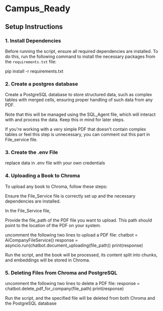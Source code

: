 # Campus_Ready

## Setup Instructions

### 1. Install Dependencies

Before running the script, ensure all required dependencies are installed. To do this, run the following command to install the necessary packages from the `requirements.txt` file:

pip install -r requirements.txt

### 2. Create a postgres database
Create a PostgreSQL database to store structured data, such as complex tables with merged cells, ensuring proper handling of such data from any PDF.

Note that this will be managed using the SQL_Agent file, which will interact with and process the data. Keep this in mind for later steps.

If you're working with a very simple PDF that doesn't contain complex tables or feel this step is unnecessary, you can comment out this part in File_service file.

### 3. Create the .env File
replace data in .env file with your own credentials

### 4. Uploading a Book to Chroma
To upload any book to Chroma, follow these steps:

Ensure the File_Service file is correctly set up and the necessary dependencies are installed.

In the File_Service file, 

Provide the file_path of the PDF file you want to upload. This path should point to the location of the PDF on your system.

uncomment the following two lines to upload a PDF file:
chatbot = AiCompanyFileService()
response = asyncio.run(chatbot.document_uploading(file_path))
print(response)

Run the script, and the book will be processed, its content split into chunks, and embeddings will be stored in Chroma.



### 5. Deleting Files from Chroma and PostgreSQL
uncomment the following two lines to delete a PDF file:
response = chatbot.delete_pdf_for_company(file_path)
print(response)

Run the script, and the specified file will be deleted from both Chroma and the PostgreSQL database


